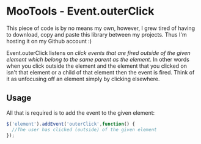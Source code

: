 # MooTools - Event.outerClick

This piece of code is by no means my own, however, I grew tired of having to download, copy and paste this library between my projects. Thus I'm hosting it on my Github account :)

Event.outerClick listens on *click events that are fired outside of the given element which belong to the same parent as the element*. In other words when you click outside the element and the element that you clicked on isn't that element or a child of that element then the event is fired. Think of it as unfocusing off an element simply by clicking elsewhere. 

## Usage

All that is required is to add the event to the given element:

```javascript
$('element').addEvent('outerClick',function() {
  //The user has clicked (outside) of the given element
});
```
